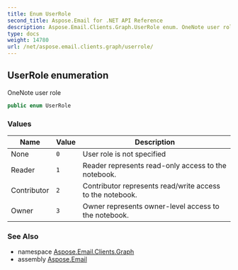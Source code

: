 ```yaml
---
title: Enum UserRole
second_title: Aspose.Email for .NET API Reference
description: Aspose.Email.Clients.Graph.UserRole enum. OneNote user role
type: docs
weight: 14780
url: /net/aspose.email.clients.graph/userrole/
---
```

## UserRole enumeration

OneNote user role

```csharp
public enum UserRole
```

### Values

| Name | Value | Description |
| --- | --- | --- |
| None | `0` | User role is not specified |
| Reader | `1` | Reader represents read-only access to the notebook. |
| Contributor | `2` | Contributor represents read/write access to the notebook. |
| Owner | `3` | Owner represents owner-level access to the notebook. |

### See Also

* namespace [Aspose.Email.Clients.Graph](../../aspose.email.clients.graph/)
* assembly [Aspose.Email](../../)


